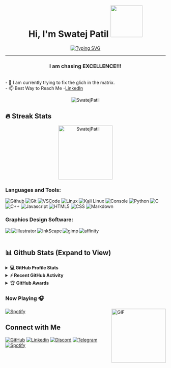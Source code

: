 
<h1 align="center">Hi, I'm Swatej Patil <img src="https://media.giphy.com/media/hvRJCLFzcasrR4ia7z/giphy.gif" width="100"></h1>

<div align="center">
  
[![Typing SVG](https://readme-typing-svg.herokuapp.com?font=Permanent+Marker&color=39FF14&size=36&center=true&vCenter=true&width=650&lines=Computer+Science+Student+;Web+Developer;Graphics+Designer+;Cyber+Security+Enthusiast;Making+a+Dent+in+the+Universe)](https://git.io/typing-svg)
  
</div>
<hr/>
<h3 align="center">I am chasing EXCELLENCE!!! </h3>
<br>
- 🌱 I am currently trying to fix the glich in the matrix.<br>
- 📫 Best Way to Reach Me -<a href="https://www.linkedin.com/in/swatej-patil-725001202/" target="_top">LinkedIn</a><br>



<p align="center"> <img src="https://komarev.com/ghpvc/?username=SwatejPatil&label=Swatej's%20Profile%20Views%20&color=008000&style=social" alt="SwatejPatil" /> </p>


## 🔥 Streak Stats
<p align="center"><img align="center" src="https://github-readme-streak-stats.herokuapp.com/?user=SwatejPatil&theme=algolia" alt="SwatejPatil" height ="170px"/>
  
</p>


### Languages and Tools:
![Github](https://img.icons8.com/fluency/35/000000/github.png)
![Git](https://img.icons8.com/color/35/git.png)
![VSCode](https://img.icons8.com/color/35/visual-studio-code-2019.png)
![Linux](https://img.icons8.com/color/35/000000/linux--v2.png)
![Kali Linux](https://img.icons8.com/color/35/kali-linux.png)
![Console](https://img.icons8.com/color/35/console.png)
![Python](https://img.icons8.com/color/35/000000/python--v1.png)
![C](https://img.icons8.com/color/35/000000/c-programming.png)
![C++](https://img.icons8.com/color/35/000000/c-plus-plus-logo.png)
![Javascript](https://img.icons8.com/color/35/000000/javascript--v1.png)
![HTML5](https://img.icons8.com/color/35/000000/html-5--v1.png)
![CSS](https://img.icons8.com/color/35/000000/css3.png)
![Markdown](https://img.icons8.com/color/35/000000/markdown.png)


<!-- ![Windows](https://img.icons8.com/color/30/windows-10.png)
![Ubuntu](https://img.icons8.com/color/30/ubuntu--v1.png) -->



### Graphics Design Software:

<a href="https://www.photoshop.com/en" target="_blank"> <img align="left" src="https://img.icons8.com/fluency/48/000000/adobe-photoshop.png"/> </a>

<a href="https://www.adobe.com/in/products/illustrator.html" target="_blank"> <img align="left" alt="Illustrator" img src="https://img.icons8.com/color/48/000000/adobe-illustrator--v1.png"/></a> 

<a href="https://inkscape.org/" target="_blank"> <img align="left" alt="InkScape" src="https://img.icons8.com/nolan/48/inkscape.png"/> </a>

<a href="https://www.gimp.org//" target="_blank"> <img align="left" alt="gimp"  src="https://img.icons8.com/nolan/48/gimp.png"/> </a>

<a href="https://affinity.serif.com/en-us/" target="_blank"> <img align="left" alt="affinity" src="https://img.icons8.com/fluency/48/000000/affinity-designer.png"/> </a>

<br />
<br />



## 📊 Github Stats (Expand to View) 

<details> 
  <summary><b>💻 GitHub Profile Stats</b></summary>
 <p>
<a href="https://github.com/AVS1508">
  <img height="180em" src="https://github-readme-stats.vercel.app/api?username=SwatejPatil&show_icons=true&theme=algolia" />
  <img height="180em" src="https://github-readme-stats-eight-theta.vercel.app/api/top-langs/?username=SwatejPatil&theme=algolia&layout=compact&exclude_lang=java+r" />
</a>
  
</p>  
</details>


<details>
  <summary><b>⚡ Recent GitHub Activity</b></summary>
   <a href="https://github.com/SwatejPatil"><img alt="SwatejPatil's Activity Graph" src="https://activity-graph.herokuapp.com/graph?username=SwatejPatil&custom_title=Swatej%20Patil's%20Contribution%20Graph&theme=react-dark" /></a>
  <br/>

</details>
<details>
    <summary>&#127942 <b>GitHub Awards</b></summary><br/>

![Github Trophy](https://github-profile-trophy.vercel.app/?username=SwatejPatil)

</details>


### Now Playing 🎧

[![Spotify](https://spotify-github-readme.vercel.app/api/spotify)](https://open.spotify.com/user/ssu4tm3m94e02cv4vdczlf150)
<img align="right" alt="GIF" height="170px" src="https://media.giphy.com/media/J5B1Y8QZnzXXbLQIBu/giphy.gif" />

 
## Connect with Me
[![GitHub](https://img.shields.io/badge/Github-100000?style=for-the-badge&logo=github&logoColor=white)](https://github.com/SwatejPatil)
[![Linkedin](https://img.shields.io/badge/Linkedin-0077B5?style=for-the-badge&logo=linkedin&logoColor=white)](https://www.linkedin.com/in/swatej-patil-725001202/)
[![Discord](https://img.shields.io/badge/Discord-7289DA?style=for-the-badge&logo=discord&logoColor=white)](https://discord.gg/)
[![Telegram](https://img.shields.io/badge/Telegram-0088cc?style=for-the-badge&logo=Telegram&logoColor=white)](https://t.me/Agent_Of_Chaoss)
[![Spotify](https://img.shields.io/badge/Spotify-1DB954?style=for-the-badge&logo=Spotify&logoColor=white)](https://open.spotify.com/user/ssu4tm3m94e02cv4vdczlf150)
